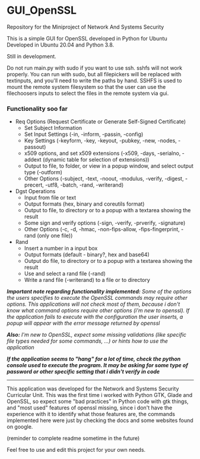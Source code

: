 # GUI_OpenSSL
Repository for the Miniproject of Network And Systems Security

This is a simple GUI for OpenSSL developed in Python for Ubuntu
Developed in Ubuntu 20.04 and Python 3.8.



Still in development.

Do not run main.py with sudo if you want to use ssh. sshfs will not work properly. You can run with sudo, but all filepickers will be replaced with textinputs, and you'll need to write the paths by hand. SSHFS is used to mount the remote system filesystem so that the user can use the filechoosers inputs to select the files in the remote system via gui.

### Functionality soo far
- Req Options (Request Certificate or Generate Self-Signed Certificate)
  - Set Subject Information
  - Set Input Settings (-in, -inform, -passin, -config)
  - Key Settings (-keyform, -key, -keyout, -pubkey, -new, -nodes, -passout)
  - x509 options, and set x509 extensions (-x509, -days, -serialno, -addext (dynamic table for selection of extensions))
  - Output to file, to folder, or view in a popup window, and select output type (-outform)
  - Other Options (-subject, -text, -noout, -modulus, -verify, -digest, -precert, -utf8, -batch, -rand, -writerand)
- Dgst Operations
  - Input from file or text
  - Output formats (hex, binary and coreutils format)
  - Output to file, to directory or to a popup with a textarea showing the result
  - Some sign and verify options (-sign, -verify, -prverify, -signature)
  - Other Options (-c, -d, -hmac, -non-fips-allow, -fips-fingerprint, -rand (only one file))
- Rand
  - Insert a number in a input box
  - Output formats (default - binary?, hex and base64)
  - Output do file, to directory or to a popup with a textarea showing the result
  - Use and select a rand file (-rand)
  - Write a rand file (-writerand) to a file or to directory


***Important note regarding functionality implemented:** Some of the options the users specifies to execute the OpenSSL commands may require other options. This applications will not check most of them, because i don't know what command options require other options (i'm new to openssl). If the application fails to execute with the configuration the user inserts, a popup will appear with the error message returned by openssl*

***Also:** I'm new to OpenSSL, expect some missing validations (like specific file types needed for some commands, ...) or hints how to use the application*

***If the application seems to "hang" for a lot of time, check the python console used to execute the program. It may be asking for some type of password or other specific setting that i didn't verify in code***


---
This application was developed for the Network and Systems Security Curricular Unit. This was the first time i worked with Python GTK, Glade and OpenSSL, so expect some "bad practices" in Python code with gtk things, and "most used" features of openssl missing, since i don't have the experience with it to identify what those features are, the commands implemented here were just by checking the docs and some websites found on google.

(reminder to complete readme sometime in the future)

Feel free to use and edit this project for your own needs.
